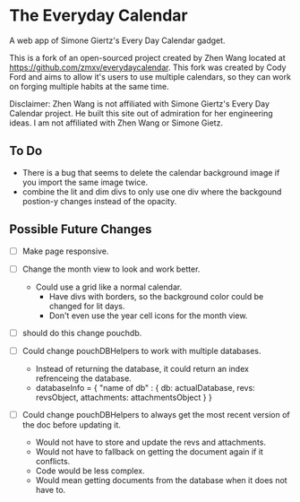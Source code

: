 # The Everyday Calendar

A web app of Simone Giertz's Every Day Calendar gadget.

This is a fork of an open-sourced project created by Zhen Wang located at https://github.com/zmxv/everydaycalendar. This fork was created by Cody Ford and aims to allow it's users to use multiple calendars, so they can work on forging multiple habits at the same time.

Disclaimer: Zhen Wang is not affiliated with Simone Giertz's Every Day Calendar project. He built this site out of admiration for her engineering ideas. I am not affiliated with Zhen Wang or Simone Gietz.

## To Do
- There is a bug that seems to delete the calendar background image if you import the same image twice. 
- combine the lit and dim divs to only use one div where the backgound postion-y changes instead of the opacity.  


## Possible Future Changes
 
- [ ] Make page responsive.

- [ ] Change the month view to look and work better.
    - Could use a grid like a normal calendar. 
        - Have divs with borders, so the background color could be changed for lit days. 
        - Don't even use the year cell icons for the month view. 

- [ ] should do this change pouchdb.
- [ ] Could change pouchDBHelpers to work with multiple databases.
    - Instead of returning the database, it could return an index refrenceing the database.
    - databaseInfo = {  "name of db" :  { db: actualDatabase, revs: revsObject, attachments: attachmentsObject } }

- [ ] Could change pouchDBHelpers to always get the most recent version of the doc before updating it.
    -  Would not have to store and update the revs and attachments.
    - Would not have to fallback on getting the document again if it conflicts. 
    - Code would be less complex.
    - Would mean getting documents from the database when it does not have to. 
